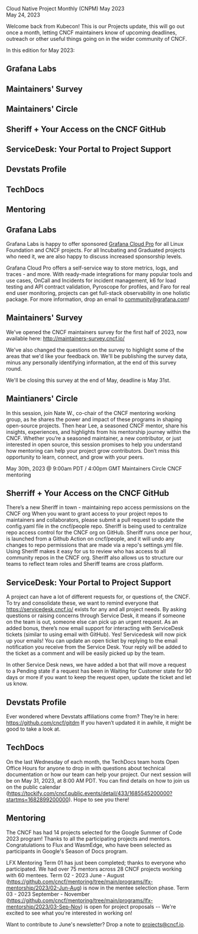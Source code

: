 Cloud Native Project Monthly (CNPM) May 2023  
May 24, 2023 

Welcome back from Kubecon! 
This is our Projects update, this will go out once a month, letting CNCF maintainers know of upcoming deadlines, outreach or other useful things going on in the wider community of CNCF.

In this edition for May 2023: 
## Grafana Labs
## Maintainers' Survey
## Maintainers' Circle
## Sheriff + Your Access on the CNCF GitHub
## ServiceDesk: Your Portal to Project Support
## Devstats Profile
## TechDocs
## Mentoring

#### 

## Grafana Labs
Grafana Labs is happy to offer sponsored [Grafana Cloud Pro](https://grafana.com/products/cloud/) 
for all Linux Foundation and CNCF projects. For all Incubating and Graduated projects who need it, we are also happy to discuss increased sponsorship levels.

Grafana Cloud Pro offers a self-service way to store metrics, logs, and traces - and more. With ready-made integrations for many popular tools and use cases, OnCall and Incidents for incident management, k6 for load testing and API contract validation, 
Pyroscope for profiles, and Faro for real end user monitoring, projects can get full-stack observability in one holistic package. For more information, drop an email to community@grafana.com! 

## Maintainers' Survey
We've opened the CNCF maintainers survey for the first half of 2023, now available here: 
http://maintainers-survey.cncf.io/ 

We've also changed the questions on the survey to highlight some of the areas that we'd like your feedback on. We'll be publishing the survey data, minus any personally identifying information, at the end of this survey round.

We'll be closing this survey at the end of May, deadline is May 31st. 

## Maintianers' Circle
In this session, join Nate W., co-chair of the CNCF mentoring working group, as he shares the power and impact of these programs in shaping open-source projects. 
Then hear Lee, a seasoned CNCF mentor, share his insights, experiences, and highlights from his mentorship journey within the CNCF. 
Whether you’re a seasoned maintainer, a new contributor, or just interested in open source, this session promises to help you understand how mentoring can help your project grow contributors.
Don’t miss this opportunity to learn, connect, and grow with your peers.

May 30th, 2023 @ 9:00am PDT / 4:00pm GMT
Maintainers Circle CNCF mentoring

## Sherriff + Your Access on the CNCF GitHub 
There’s a new Sheriff in town - maintaining repo access permissions on the CNCF org
When you want to grant access to your project repos to maintainers and collaborators, please submit a pull request to update the config.yaml file in the cncf/people repo.
Sheriff is being used to centralize repo access control for the CNCF org on GitHub. 
Sheriff runs once per hour, is launched from a Github Action on cncf/people, and it will undo any changes to repo permissions that are made via a repo's settings.yml file. 
Using Sheriff makes it easy for us to review who has access to all community repos in the CNCF org. Sheriff also allows us to structure our teams to reflect team roles and Sheriff teams are cross platform. 

## ServiceDesk: Your Portal to Project Support
A project can have a lot of different requests for, or questions of, the CNCF. To try and consolidate these, we want to remind everyone that https://servicedesk.cncf.io/ exists for any and all project needs. 
By asking questions or raising concerns through Service Desk, it means if someone on the team is out, someone else can pick up an urgent request. 
As an added bonus, there’s now email support for interacting with ServiceDesk tickets (similar to using email with GitHub). Yes! Servicedesk will now pick up your emails! 
You can update an open ticket by replying to the email notification you receive from the Service Desk. Your reply will be added to the ticket as a comment and will be easily picked up by the team.

In other Service Desk news, we have added a bot that will move a request to a Pending state if a request has been in Waiting for Customer state for 90 days or more if you want to keep the request open, update the ticket and let us know.

## Devstats Profile
Ever wondered where Devstats affiliations come from?
They’re in here: https://github.com/cncf/gitdm 
If you haven’t updated it in awhile, it might be good to take a look at.

## TechDocs
On the last Wednesday of each month, the TechDocs team hosts Open Office Hours for anyone to drop in with questions about technical documentation or how our team can help your project. 
Our next session will be on May 31, 2023, at 8:00 AM PDT. You can find details on how to join us on the public calendar (https://tockify.com/cncf.public.events/detail/433/1685545200000?startms=1682899200000). 
Hope to see you there!

## Mentoring
The CNCF has had 14 projects selected for the Google Summer of Code 2023 program! Thanks to all the participating projects and mentors. Congratulations to Flux and WasmEdge, who have been selected as participants in Google's Season of Docs program.

LFX Mentoring
Term 01 has just been completed; thanks to everyone who participated. We had over 75 mentors across 28 CNCF projects working with 60 mentees. 
Term 02 - 2023 June - August (https://github.com/cncf/mentoring/tree/main/programs/lfx-mentorship/2023/02-Jun-Aug) is now in the mentee selection phase.
Term 03 - 2023 September - November (https://github.com/cncf/mentoring/tree/main/programs/lfx-mentorship/2023/03-Sep-Nov) is open for project proposals -- We're excited to see what you're interested in working on!

Want to contribute to June's newsletter? 
Drop a note to projects@cncf.io.
